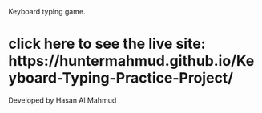 Keyboard typing game.

<h1>click here to see the live site:<br> https://huntermahmud.github.io/Keyboard-Typing-Practice-Project/</h1>




Developed by Hasan Al Mahmud
